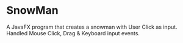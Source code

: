 # SnowMan

A JavaFX program that creates a snowman with User Click as input.
Handled Mouse Click, Drag & Keyboard input events.
